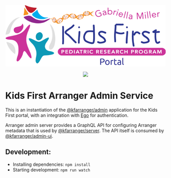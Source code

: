 <p align="center">
  <img src="docs/portal_logo.png" alt="Kids First Portal">
</p>
<p align="center">
  <a href="https://github.com/kids-first/kf-arranger-admin/blob/master/LICENSE"><img src="https://img.shields.io/github/license/kids-first/kf-arranger-admin.svg?style=for-the-badge"></a>
</p>

# Kids First Arranger Admin Service

This is an instantiation of the [@kfarranger/admin](https://github.com/kids-first/arranger/tree/master/modules/admin) application for the Kids First portal, with an integration with [Ego](https://github.com/overture-stack/ego) for authentication.

Arranger admin server provides a GraphQL API for configuring Arranger metadata that is used by [@kfarranger/server](https://github.com/kids-first/arranger/tree/master/modules/server). The API itself is consumed by [@kfarranger/admin-ui](https://github.com/kids-first/arranger/tree/master/modules/admin-ui).

## Development:

- Installing dependencies: `npm install`
- Starting development: `npm run watch`
